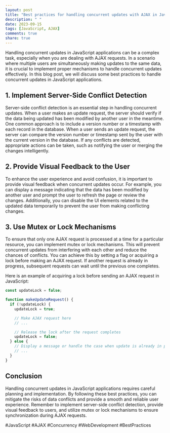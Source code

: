 ```yaml
---
layout: post
title: "Best practices for handling concurrent updates with AJAX in JavaScript applications"
description: " "
date: 2023-09-15
tags: [JavaScript, AJAX]
comments: true
share: true
---
```


Handling concurrent updates in JavaScript applications can be a complex task, especially when you are dealing with AJAX requests. In a scenario where multiple users are simultaneously making updates to the same data, it is crucial to implement proper mechanisms to handle concurrent updates effectively. In this blog post, we will discuss some best practices to handle concurrent updates in JavaScript applications.

## 1. Implement Server-Side Conflict Detection

Server-side conflict detection is an essential step in handling concurrent updates. When a user makes an update request, the server should verify if the data being updated has been modified by another user in the meantime. One common approach is to include a version number or a timestamp with each record in the database. When a user sends an update request, the server can compare the version number or timestamp sent by the user with the current version in the database. If any conflicts are detected, appropriate actions can be taken, such as notifying the user or merging the changes intelligently.

## 2. Provide Visual Feedback to the User

To enhance the user experience and avoid confusion, it is important to provide visual feedback when concurrent updates occur. For example, you can display a message indicating that the data has been modified by another user and prompt the user to refresh the page or review the changes. Additionally, you can disable the UI elements related to the updated data temporarily to prevent the user from making conflicting changes.

## 3. Use Mutex or Lock Mechanisms

To ensure that only one AJAX request is processed at a time for a particular resource, you can implement mutex or lock mechanisms. This will prevent concurrent updates from interfering with each other and reduce the chances of conflicts. You can achieve this by setting a flag or acquiring a lock before making an AJAX request. If another request is already in progress, subsequent requests can wait until the previous one completes.

Here is an example of acquiring a lock before sending an AJAX request in JavaScript:

```javascript
const updateLock = false;

function makeUpdateRequest() {
  if (!updateLock) {
    updateLock = true;

    // Make AJAX request here
    // ...

    // Release the lock after the request completes
    updateLock = false;
  } else {
    // Display a message or handle the case when update is already in progress
    // ...
  }
}
```

## Conclusion

Handling concurrent updates in JavaScript applications requires careful planning and implementation. By following these best practices, you can mitigate the risks of data conflicts and provide a smooth and reliable user experience. Remember to implement server-side conflict detection, provide visual feedback to users, and utilize mutex or lock mechanisms to ensure synchronization during AJAX requests.

#JavaScript #AJAX #Concurrency #WebDevelopment #BestPractices